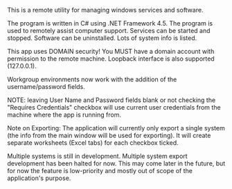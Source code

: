 This is a remote utility for managing windows services and software.

The program is written in C# using .NET Framework 4.5. The program is used to remotely assist computer support. Services can be started and stopped. Software can be uninstalled. Lots of system info is listed.

This app uses DOMAIN security! You MUST have a domain account with permission to the remote machine. Loopback interface is also supported (127.0.0.1).  

Workgroup environments now work with the addition of the username/password fields. 

NOTE: leaving User Name and Password fields blank or not checking the "Requires Credentials" checkbox will use current user credentials from the machine where the app is running from. 

Note on Exporting: The application will currently only export a single system (the info from the main window will be used for exporting). It will create separate worksheets (Excel tabs) for each checkbox ticked.

Multiple systems is still in development.  Multiple system export development has been halted for now.  This may come later in the future, but for now the feature is low-priority and mostly out of scope of the application's purpose.  

